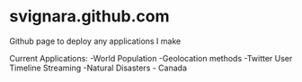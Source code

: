 svignara.github.com
===================

Github page to deploy any applications I make

Current Applications:
-World Population
-Geolocation methods
-Twitter User Timeline Streaming
-Natural Disasters - Canada
